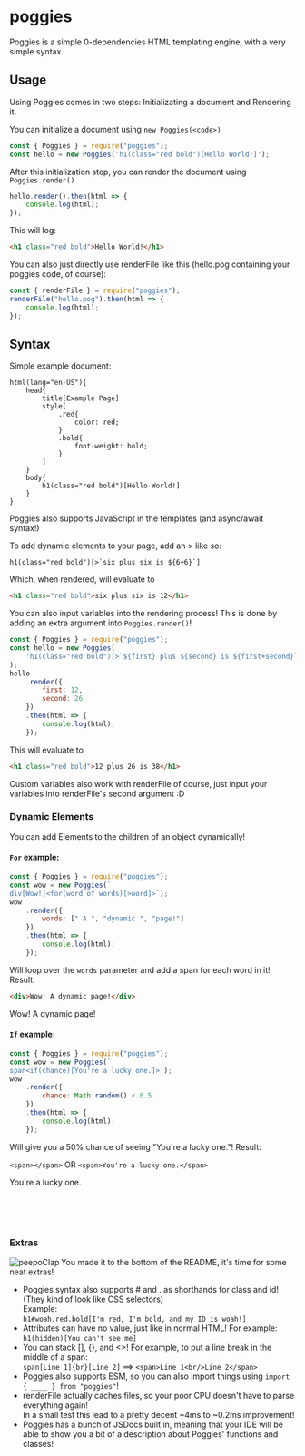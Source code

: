 # poggies

Poggies is a simple 0-dependencies HTML templating engine, with a very simple syntax.

## Usage

Using Poggies comes in two steps: Initializating a document and Rendering it.

You can initialize a document using `new Poggies(<code>)`

```js
const { Poggies } = require("poggies");
const hello = new Poggies('h1(class="red bold")[Hello World!]');
```

After this initialization step, you can render the document using `Poggies.render()`

```js
hello.render().then(html => {
	console.log(html);
});
```

This will log:

```html
<h1 class="red bold">Hello World!</h1>
```

You can also just directly use renderFile like this (hello.pog containing your poggies code, of course):

```js
const { renderFile } = require("poggies");
renderFile("hello.pog").then(html => {
	console.log(html);
});
```

## Syntax

Simple example document:

```
html(lang="en-US"){
    head{
        title[Example Page]
        style[
            .red{
                color: red;
            }
            .bold{
                font-weight: bold;
            }
        ]
    }
    body{
        h1(class="red bold")[Hello World!]
    }
}
```

Poggies also supports JavaScript in the templates (and async/await syntax!)

To add dynamic elements to your page, add an > like so:

```
h1(class="red bold")[>`six plus six is ${6+6}`]
```

Which, when rendered, will evaluate to

```html
<h1 class="red bold">six plus six is 12</h1>
```

You can also input variables into the rendering process! This is done by adding an extra argument into `Poggies.render()`!

```js
const { Poggies } = require("poggies");
const hello = new Poggies(
	'h1(class="red bold")[>`${first} plus ${second} is ${first+second}`]'
);
hello
	.render({
		first: 12,
		second: 26
	})
	.then(html => {
		console.log(html);
	});
```

This will evaluate to

```html
<h1 class="red bold">12 plus 26 is 38</h1>
```

Custom variables also work with renderFile of course, just input your variables into renderFile's second argument :D

### Dynamic Elements

You can add Elements to the children of an object dynamically!

#### `For` example:

```js
const { Poggies } = require("poggies");
const wow = new Poggies(`
div[Wow!]<for(word of words)[>word]>`);
wow
	.render({
		words: [" A ", "dynamic ", "page!"]
	})
	.then(html => {
		console.log(html);
	});
```

Will loop over the `words` parameter and add a span for each word in it! Result:

```html
<div>Wow! A dynamic page!</div>
```

<div>Wow! A dynamic page!</div>

#### `If` example:

```js
const { Poggies } = require("poggies");
const wow = new Poggies(`
span<if(chance)[You're a lucky one.]>`);
wow
	.render({
		chance: Math.random() < 0.5
	})
	.then(html => {
		console.log(html);
	});
```

Will give you a 50% chance of seeing "You're a lucky one."! Result:

`<span></span>` OR `<span>You're a lucky one.</span>`

<blink><span>You're a lucky one.</span></blink>

<br/><br/><br/>

### Extras

<img src="https://cdn.betterttv.net/emote/5d38aaa592fc550c2d5996b8/1x" alt="peepoClap" align="left"/> You made it to the bottom of the README, it's time for some neat extras!

- Poggies syntax also supports # and . as shorthands for class and id! (They kind of look like CSS selectors)  
  Example:  
  `h1#woah.red.bold[I'm red, I'm bold, and my ID is woah!]`
- Attributes can have no value, just like in normal HTML! For example:  
  `h1(hidden)[You can't see me]`
- You can stack [], {}, and <>! For example, to put a line break in the middle of a span:  
  `span[Line 1]{br}[Line 2]` ==> `<span>Line 1<br/>Line 2</span>`
- Poggies also supports ESM, so you can also import things using `import { ____ } from "poggies"`!
- renderFile actually caches files, so your poor CPU doesn't have to parse everything again!  
  In a small test this lead to a pretty decent ~4ms to ~0.2ms improvement!
- Poggies has a bunch of JSDocs built in, meaning that your IDE will be able to show you a bit of a description about Poggies' functions and classes!

